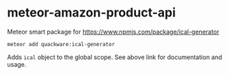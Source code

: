 # meteor-amazon-product-api

Meteor smart package for https://www.npmjs.com/package/ical-generator

    meteor add quackware:ical-generator

Adds `ical` object to the global scope. See above link for documentation and usage.